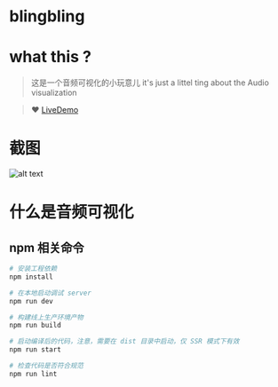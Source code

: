 # blingbling

# what this ?
>  这是一个音频可视化的小玩意儿
>  it's just a littel ting about the Audio visualization

>  :heart:  [LiveDemo](https://skadieyes.github.io/blingblingBuild/index.html#/audio)

# 截图
![alt text](https://skadieyes.github.io/BlingBlingToMe/assets/projectImg.jpg "Three.js")

# 什么是音频可视化
> 

## npm 相关命令

``` bash
# 安装工程依赖
npm install

# 在本地启动调试 server
npm run dev

# 构建线上生产环境产物
npm run build

# 启动编译后的代码，注意，需要在 dist 目录中启动，仅 SSR 模式下有效
npm run start

# 检查代码是否符合规范
npm run lint
```


